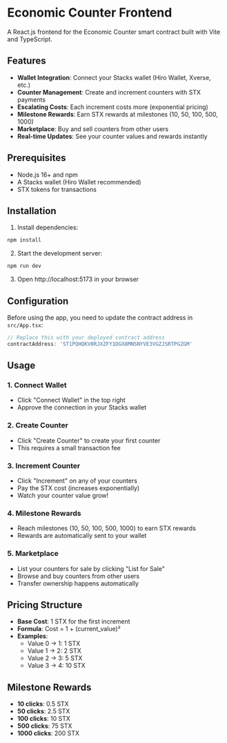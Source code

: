 # Economic Counter Frontend

A React.js frontend for the Economic Counter smart contract built with Vite and TypeScript.

## Features

- **Wallet Integration**: Connect your Stacks wallet (Hiro Wallet, Xverse, etc.)
- **Counter Management**: Create and increment counters with STX payments
- **Escalating Costs**: Each increment costs more (exponential pricing)
- **Milestone Rewards**: Earn STX rewards at milestones (10, 50, 100, 500, 1000)
- **Marketplace**: Buy and sell counters from other users
- **Real-time Updates**: See your counter values and rewards instantly

## Prerequisites

- Node.js 16+ and npm
- A Stacks wallet (Hiro Wallet recommended)
- STX tokens for transactions

## Installation

1. Install dependencies:
```bash
npm install
```

2. Start the development server:
```bash
npm run dev
```

3. Open http://localhost:5173 in your browser

## Configuration

Before using the app, you need to update the contract address in `src/App.tsx`:

```typescript
// Replace this with your deployed contract address
contractAddress: 'ST1PQHQKV0RJXZFY1DGX8MNSNYVE3VGZJSRTPGZGM'
```

## Usage

### 1. Connect Wallet
- Click "Connect Wallet" in the top right
- Approve the connection in your Stacks wallet

### 2. Create Counter
- Click "Create Counter" to create your first counter
- This requires a small transaction fee

### 3. Increment Counter
- Click "Increment" on any of your counters
- Pay the STX cost (increases exponentially)
- Watch your counter value grow!

### 4. Milestone Rewards
- Reach milestones (10, 50, 100, 500, 1000) to earn STX rewards
- Rewards are automatically sent to your wallet

### 5. Marketplace
- List your counters for sale by clicking "List for Sale"
- Browse and buy counters from other users
- Transfer ownership happens automatically

## Pricing Structure

- **Base Cost**: 1 STX for the first increment
- **Formula**: Cost = 1 + (current_value)²
- **Examples**:
  - Value 0 → 1: 1 STX
  - Value 1 → 2: 2 STX  
  - Value 2 → 3: 5 STX
  - Value 3 → 4: 10 STX

## Milestone Rewards

- **10 clicks**: 0.5 STX
- **50 clicks**: 2.5 STX
- **100 clicks**: 10 STX
- **500 clicks**: 75 STX
- **1000 clicks**: 200 STX